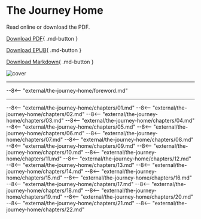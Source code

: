 # The Journey Home

Read online or download the PDF.

[Download PDF](https://github.com/wisdomwater/the-journey-home/releases/download/latest/the-journey-home.pdf){ .md-button }

[Download EPUB](https://github.com/wisdomwater/the-journey-home/releases/download/latest/the-journey-home.epub){ .md-button }

[Download Markdown](https://github.com/wisdomwater/the-journey-home/releases/download/latest/the-journey-home.md){ .md-button }

![cover](https://github.com/wisdomwater/the-journey-home/releases/download/latest/cover.png)

---

--8<-- "external/the-journey-home/foreword.md"

---

--8<-- "external/the-journey-home/chapters/01.md"
--8<-- "external/the-journey-home/chapters/02.md"
--8<-- "external/the-journey-home/chapters/03.md"
--8<-- "external/the-journey-home/chapters/04.md"
--8<-- "external/the-journey-home/chapters/05.md"
--8<-- "external/the-journey-home/chapters/06.md"
--8<-- "external/the-journey-home/chapters/07.md"
--8<-- "external/the-journey-home/chapters/08.md"
--8<-- "external/the-journey-home/chapters/09.md"
--8<-- "external/the-journey-home/chapters/10.md"
--8<-- "external/the-journey-home/chapters/11.md"
--8<-- "external/the-journey-home/chapters/12.md"
--8<-- "external/the-journey-home/chapters/13.md"
--8<-- "external/the-journey-home/chapters/14.md"
--8<-- "external/the-journey-home/chapters/15.md"
--8<-- "external/the-journey-home/chapters/16.md"
--8<-- "external/the-journey-home/chapters/17.md"
--8<-- "external/the-journey-home/chapters/18.md"
--8<-- "external/the-journey-home/chapters/19.md"
--8<-- "external/the-journey-home/chapters/20.md"
--8<-- "external/the-journey-home/chapters/21.md"
--8<-- "external/the-journey-home/chapters/22.md"
